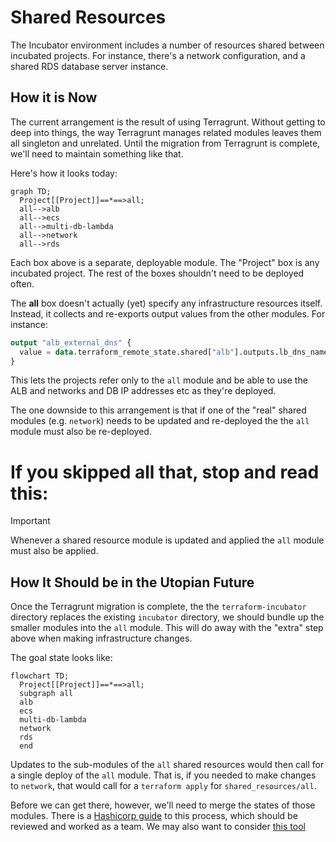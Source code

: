 # Shared Resources

The Incubator environment includes
a number of resources shared between incubated projects.
For instance, there's a network configuration,
and a shared RDS database server instance.

## How it is Now

The current arrangement is the result
of using Terragrunt.
Without getting to deep into things,
the way Terragrunt manages related modules
leaves them all singleton and unrelated.
Until the migration from Terragrunt is complete,
we'll need to maintain something like that.

Here's how it looks today:
```mermaid
graph TD;
  Project[[Project]]==*==>all;
  all-->alb
  all-->ecs
  all-->multi-db-lambda
  all-->network
  all-->rds
```

Each box above is a separate, deployable module.
The "Project" box is any incubated project.
The rest of the boxes shouldn't need to be deployed often.

The **all** box doesn't actually (yet)
specify any infrastructure resources itself.
Instead,
it collects and re-exports output values from the other modules.
For instance:
```terraform
output "alb_external_dns" {
  value = data.terraform_remote_state.shared["alb"].outputs.lb_dns_name
}
```

This lets the projects refer only to the `all` module
and be able to use the ALB and networks and DB IP addresses etc
as they're deployed.

The one downside to this arrangement
is that if one of the "real" shared modules
(e.g. `network`)
needs to be updated and re-deployed
the the `all` module must also be re-deployed.

# If you skipped all that, stop and read this:

> [!IMPORTANT]
> Whenever a shared resource module is updated and applied the `all` module must also be applied.

## How It Should be in the Utopian Future

Once the Terragrunt migration is complete,
the the `terraform-incubator` directory
replaces the existing `incubator` directory,
we should bundle up the smaller modules
into the `all` module.
This will do away with the "extra" step above
when making infrastructure changes.

The goal state looks like:
```mermaid
flowchart TD;
  Project[[Project]]==*==>all;
  subgraph all
  alb
  ecs
  multi-db-lambda
  network
  rds
  end
```

Updates to the sub-modules of the `all` shared resources
would then call for a single deploy of the `all`
module.
That is,
if you needed to make changes to `network`,
that would call for a `terraform apply` for `shared_resources/all`.

Before we can get there, however,
we'll need to merge the states of those modules.
There is a
[Hashicorp guide](https://support.hashicorp.com/hc/en-us/articles/4418624552339-How-to-Merge-State-Files)
to this process,
which should be reviewed and worked as a team.
We may also want to consider
[this tool](https://github.com/magodo/tfmerge)
